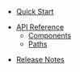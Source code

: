 * [Quick Start](/content/quick_start)
<!-- api_open -->
* [API Reference](/content/api_reference)
	* [Components](/content/api/components)
	* [Paths](/content/api/paths)
<!-- api_close -->
* [Release Notes](/content/release_notes)
